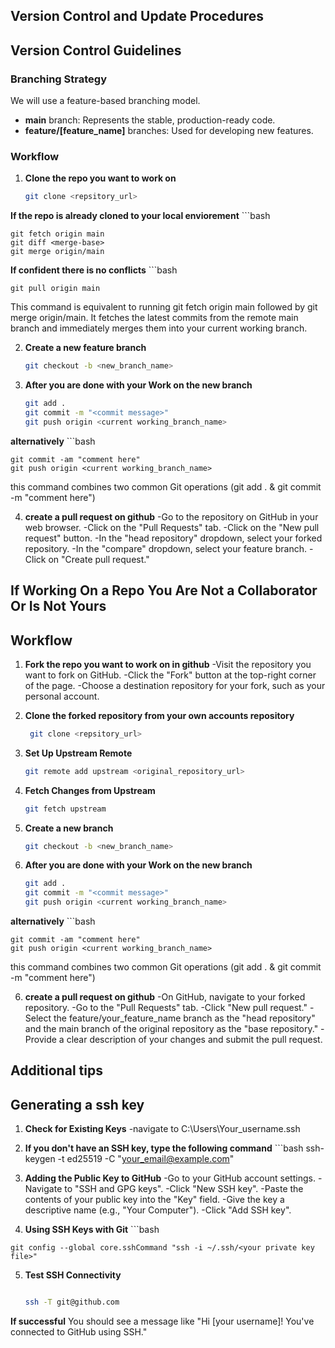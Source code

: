 ## Version Control and Update Procedures

## Version Control Guidelines

### Branching Strategy
We will use a feature-based branching model.

* **main** branch: Represents the stable, production-ready code.
* **feature/[feature_name]** branches: Used for developing new features.

### Workflow
1. **Clone the repo you want to work on**
    ```bash
    git clone <repsitory_url>

**If the repo is already cloned to your local enviorement**
    ```bash
    
    git fetch origin main
    git diff <merge-base>
    git merge origin/main

**If confident there is no conflicts**
    ```bash
    
    git pull origin main
    
This command is equivalent to running git fetch origin main followed by git merge origin/main. It fetches the latest commits from the remote main branch and immediately merges them into your current working branch.

2. **Create a new feature branch** 
   ```bash
   git checkout -b <new_branch_name>

3. **After you are done with your Work on the new branch**
    ```bash
    git add .
    git commit -m "<commit message>"
    git push origin <current working_branch_name>

**alternatively**
    ```bash
    
    git commit -am "comment here"
    git push origin <current working_branch_name>

this command combines two common Git operations (git add . & git commit -m "comment here")

4. **create a pull request on github**
    -Go to the repository on GitHub in your web browser.
    -Click on the "Pull Requests" tab.
    -Click on the "New pull request" button.
    -In the "head repository" dropdown, select your forked repository.
    -In the "compare" dropdown, select your feature branch.
    -Click on "Create pull request."

## If Working On a Repo You Are Not a Collaborator Or Is Not Yours

## Workflow

1. **Fork the repo you want to work on in github**
    -Visit the repository you want to fork on GitHub.
    -Click the "Fork" button at the top-right corner of the page.
    -Choose a destination repository for your fork, such as your personal account.

2. **Clone the forked repository from your own accounts repository**
   ```bash
    git clone <repsitory_url>

3. **Set Up Upstream Remote**
    ```bash
    git remote add upstream <original_repository_url>

4. **Fetch Changes from Upstream**
    ```bash
    git fetch upstream

5. **Create a new branch** 
   ```bash
   git checkout -b <new_branch_name>

6. **After you are done with your Work on the new branch**
    ```bash
    git add .
    git commit -m "<commit message>"
    git push origin <current working_branch_name>

**alternatively**
    ```bash
    
    git commit -am "comment here"
    git push origin <current working_branch_name>

this command combines two common Git operations (git add . & git commit -m "comment here")

6. **create a pull request on github**
    -On GitHub, navigate to your forked repository.
    -Go to the "Pull Requests" tab.
    -Click "New pull request."
    -Select the feature/your_feature_name branch as the "head repository" and the main branch of the original repository as the "base repository."
    -Provide a clear description of your changes and submit the pull request.

## Additional tips

## Generating a ssh key

1.   **Check for Existing Keys**
    -navigate to C:\Users\Your_username\.ssh

2.   **If you don't have an SSH key, type the following command**
    ```bash
    ssh-keygen -t ed25519 -C "your_email@example.com"

3.   **Adding the Public Key to GitHub**
    -Go to your GitHub account settings.
    -Navigate to "SSH and GPG keys".
    -Click "New SSH key".
    -Paste the contents of your public key into the "Key" field.
    -Give the key a descriptive name (e.g., "Your Computer").
    -Click "Add SSH key".

4.   **Using SSH Keys with Git**
    ```bash

    git config --global core.sshCommand "ssh -i ~/.ssh/<your private key file>"
    
5.  **Test SSH Connectivity**
    ```bash
    
    ssh -T git@github.com

**If successful** 
    You should see a message like "Hi [your username]! You've connected to GitHub using SSH."
